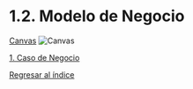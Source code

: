 # 1.2. Modelo de Negocio

[Canvas](../1.2/canvas.png)
![Canvas](https://www.canva.com/design/DAFpYosd5Ec/mGO80s_LBcU8SRmFLT2DOA/edit?utm_content=DAFpYosd5Ec&utm_campaign=designshare&utm_medium=link2&utm_source=sharebutton)

[1. Caso de Negocio](../1.md)

[Regresar al índice](../README.md)
